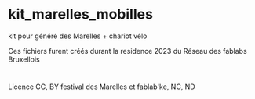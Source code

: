 # kit_marelles_mobilles
kit pour généré des Marelles + chariot vélo

Ces fichiers furent créés durant la residence 2023 du Réseau des fablabs Bruxellois
#
Licence
CC, BY festival des Marelles et fablab'ke, NC, ND
